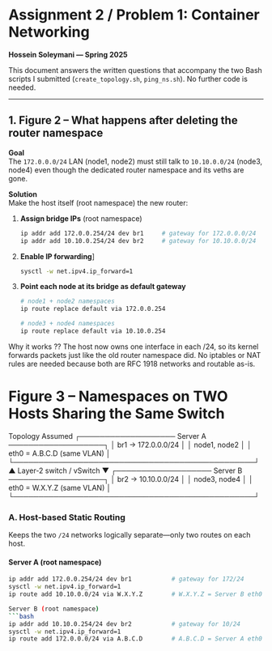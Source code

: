 # Assignment 2 / Problem 1: Container Networking

**Hossein Soleymani — Spring 2025**

This document answers the written questions that accompany the two Bash scripts I submitted (`create_topology.sh`, `ping_ns.sh`). No further code is needed.

---

## 1. Figure 2 – What happens after deleting the router namespace

**Goal**  
The `172.0.0.0/24` LAN (node1, node2) must still talk to `10.10.0.0/24` (node3, node4) even though the dedicated router namespace and its veths are gone.

**Solution**  
Make the host itself (root namespace) the new router:

1. **Assign bridge IPs** (root namespace)  
   ```bash
   ip addr add 172.0.0.254/24 dev br1     # gateway for 172.0.0.0/24
   ip addr add 10.10.0.254/24 dev br2     # gateway for 10.10.0.0/24
2. **Enable IP forwarding**]
   ```bash
   sysctl -w net.ipv4.ip_forward=1
3. **Point each node at its bridge as default gateway**
   ```bash
   # node1 + node2 namespaces
   ip route replace default via 172.0.0.254

   # node3 + node4 namespaces
   ip route replace default via 10.10.0.254

   
Why it works ?? 
The host now owns one interface in each /24, so its kernel forwards packets just like the old router namespace did. No iptables or NAT rules are needed because both are RFC 1918 networks and routable as-is.

# Figure 3 – Namespaces on TWO Hosts Sharing the Same Switch
Topology Assumed
┌─────────────────── Server A ───────────────────┐
│ br1 → 172.0.0.0/24                             │
│ node1, node2                                  │
│ eth0 = A.B.C.D (same VLAN)                     │
└────────────────────────────────────────────────┘
              ▲ Layer-2 switch / vSwitch ▼
┌─────────────────── Server B ───────────────────┐
│ br2 → 10.10.0.0/24                             │
│ node3, node4                                  │
│ eth0 = W.X.Y.Z (same VLAN)                     │
└────────────────────────────────────────────────┘

### A. Host-based Static Routing  
Keeps the two `/24` networks logically separate—only two routes on each host.

#### Server A (root namespace)
   ```bash
   ip addr add 172.0.0.254/24 dev br1           # gateway for 172/24
   sysctl -w net.ipv4.ip_forward=1
   ip route add 10.10.0.0/24 via W.X.Y.Z        # W.X.Y.Z = Server B eth0

Server B (root namespace)
   ```bash
   ip addr add 10.10.0.254/24 dev br2           # gateway for 10/24
   sysctl -w net.ipv4.ip_forward=1
   ip route add 172.0.0.0/24 via A.B.C.D        # A.B.C.D = Server A eth0


